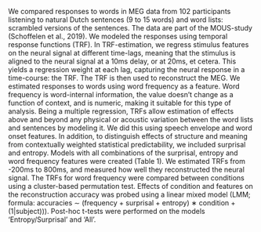 We compared responses to words in MEG data from 102 participants listening to natural Dutch sentences (9 to 15 words) and word lists: scrambled versions of the sentences. The data are part of the MOUS-study (Schoffelen et al., 2019). We modeled the responses using temporal response functions (TRF). In TRF-estimation, we regress stimulus features on the neural signal at different time-lags, meaning that the stimulus is aligned to the neural signal at a 10ms delay, or at 20ms, et cetera. This yields a regression weight at each lag, capturing the neural response in a time-course: the TRF. The TRF is then used to reconstruct the MEG.
We estimated responses to words using word frequency as a feature. Word frequency is word-internal information, the value doesn’t change as a function of context, and is numeric, making it suitable for this type of analysis. Being a multiple regression, TRFs allow estimation of effects above and beyond any physical or acoustic variation between the word lists and sentences by modeling it. We did this using speech envelope and word onset features. In addition, to distinguish effects of structure and meaning from contextually weighted statistical predictability, we included surprisal and entropy. Models with all combinations of the surprisal, entropy and word frequency features were created (Table 1). We estimated TRFs from -200ms to 800ms, and measured how well they reconstructed the neural signal. The TRFs for word frequency were compared between conditions using a cluster-based permutation test. Effects of condition and features on the reconstruction accuracy was probed using a linear mixed model (LMM; formula: accuracies ∼ (frequency + surprisal + entropy) ∗ condition + (1|subject))). Post-hoc t-tests were performed on the models ‘Entropy/Surprisal’ and ‘All’.